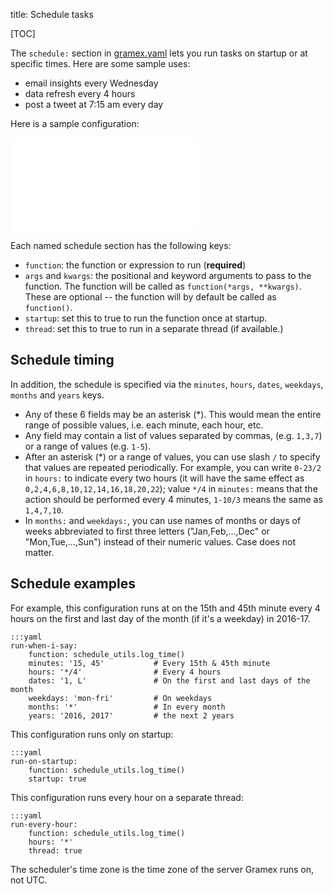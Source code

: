 title: Schedule tasks

[TOC]

The `schedule:` section in [gramex.yaml](gramex.yaml) lets you run tasks on
startup or at specific times. Here are some sample uses:

- email insights every Wednesday
- data refresh every 4 hours
- post a tweet at 7:15 am every day

Here is a sample configuration:

<iframe frameborder="0" src="gramex.yaml"></iframe>

Each named schedule section has the following keys:

- `function`: the function or expression to run (<strong>required</strong>)
- `args` and `kwargs`: the positional and keyword arguments to pass to the
  function. The function will be called as `function(*args, **kwargs)`. These
  are optional -- the function will by default be called as `function()`.
- `startup`: set this to true to run the function once at startup.
- `thread`: set this to true to run in a separate thread (if available.)

## Schedule timing

In addition, the schedule is specified via the `minutes`, `hours`, `dates`, `weekdays`, `months` and `years` keys.

- Any of these 6 fields may be an asterisk (*). This would mean the entire range
  of possible values, i.e. each minute, each hour, etc.
- Any field may contain a list of values separated by commas, (e.g. `1,3,7`) or
  a range of values (e.g. `1-5`).
- After an asterisk (*) or a range of values, you can use slash `/` to specify
  that values are repeated periodically. For example, you can write `0-23/2` in
  `hours:` to indicate every two hours (it will have the same effect as
  `0,2,4,6,8,10,12,14,16,18,20,22`); value `*/4` in `minutes:` means that the
  action should be performed every 4 minutes, `1-10/3` means the same as
  `1,4,7,10`.
- In `months:` and `weekdays:`, you can use names of months or days of weeks
  abbreviated to first three letters ("Jan,Feb,...,Dec" or "Mon,Tue,...,Sun")
  instead of their numeric values. Case does not matter.

## Schedule examples

For example, this configuration runs at on the 15th and 45th minute every 4 hours
on the first and last day of the month (if it's a weekday) in 2016-17.

    :::yaml
    run-when-i-say:
        function: schedule_utils.log_time()
        minutes: '15, 45'           # Every 15th & 45th minute
        hours: '*/4'                # Every 4 hours
        dates: '1, L'               # On the first and last days of the month
        weekdays: 'mon-fri'         # On weekdays
        months: '*'                 # In every month
        years: '2016, 2017'         # the next 2 years

This configuration runs only on startup:

    :::yaml
    run-on-startup:
        function: schedule_utils.log_time()
        startup: true

This configuration runs every hour on a separate thread:

    :::yaml
    run-every-hour:
        function: schedule_utils.log_time()
        hours: '*'
        thread: true

The scheduler's time zone is the time zone of the server Gramex runs on, not UTC.
